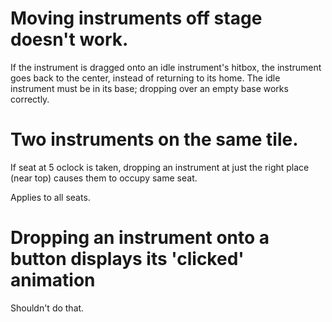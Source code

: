 Moving instruments off stage doesn't work.
===

If the instrument is dragged onto an idle instrument's hitbox, 
the instrument goes back to the center,
instead of returning to its home.
The idle instrument must be in its base;
dropping over an empty base works correctly.

Two instruments on the same tile.
===

If seat at 5 oclock is taken,
dropping an instrument at just the right place
(near top) causes them to occupy same seat.

Applies to all seats.

Dropping an instrument onto a button displays its 'clicked' animation
===

Shouldn't do that.
